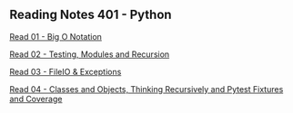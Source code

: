 ## Reading Notes 401 - Python

[ Read 01 - Big O Notation ](read01.md)

[ Read 02 -  Testing, Modules and Recursion ](read02.md)

[ Read 03 -  FileIO & Exceptions ](read03.md)

[ Read 04 -  Classes and Objects, Thinking Recursively and Pytest Fixtures and Coverage ](read04.md)
